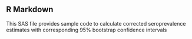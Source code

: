 ## R Markdown

This SAS file provides sample code to calculate corrected seroprevalence estimates with corresponding 95% bootstrap confidence intervals



